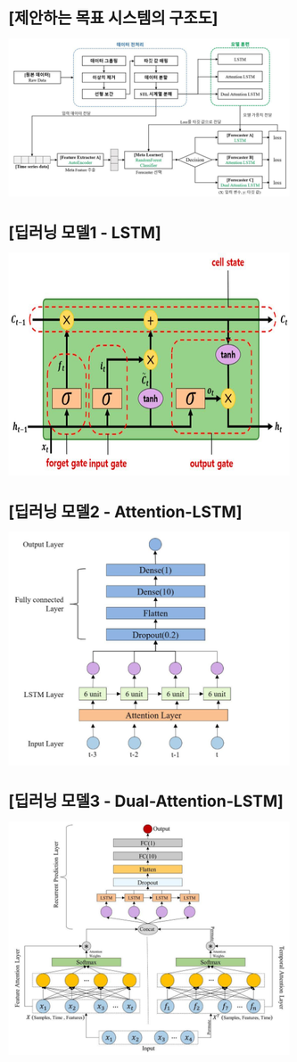 # [제안하는 목표 시스템의 구조도]
![](./img1.jpg)

# [딥러닝 모델1 - LSTM]
<img src="LSTM.jpg" width="800" height="400"/>

# [딥러닝 모델2 - Attention-LSTM]
![](./Attention_LSTM.jpg)

# [딥러닝 모델3 - Dual-Attention-LSTM]
![](./Dual_Attention_LSTM.jpg)

